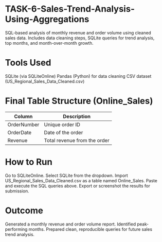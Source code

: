 # TASK-6-Sales-Trend-Analysis-Using-Aggregations
SQL-based analysis of monthly revenue and order volume using cleaned sales data. Includes data cleaning steps, SQLite queries for trend analysis, top months, and month-over-month growth.

# Tools Used
SQLite (via SQLiteOnline)
Pandas (Python) for data cleaning
CSV dataset (US_Regional_Sales_Data_Cleaned.csv)

# Final Table Structure (Online_Sales)
| Column      | Description                  |
| ----------- | ---------------------------- |
| OrderNumber | Unique order ID              |
| OrderDate   | Date of the order            |
| Revenue     | Total revenue from the order |

# How to Run
Go to SQLiteOnline.
Select SQLite from the dropdown.
Import US_Regional_Sales_Data_Cleaned.csv as a table named Online_Sales.
Paste and execute the SQL queries above.
Export or screenshot the results for submission.

# Outcome
Generated a monthly revenue and order volume report.
Identified peak-performing months.
Prepared clean, reproducible queries for future sales trend analysis.


